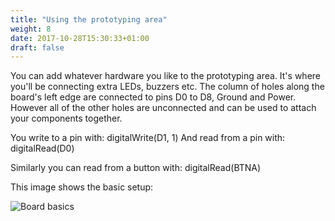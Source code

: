 ```yaml
---
title: "Using the prototyping area"
weight: 8
date: 2017-10-28T15:30:33+01:00
draft: false
---
```


You can add whatever hardware you like to the prototyping area. It's where you'll be connecting extra LEDs, buzzers etc. The column of holes along the board's left edge are connected to pins D0 to D8, Ground and Power. However all of the other holes are unconnected and can be used to attach your components together.

You write to a pin with: digitalWrite(D1, 1)
And read from a pin with: digitalRead(D0)

Similarly you can read from a button with: digitalRead(BTNA)

This image shows the basic setup:


![Board basics](/images/badge_basics_01.png)
